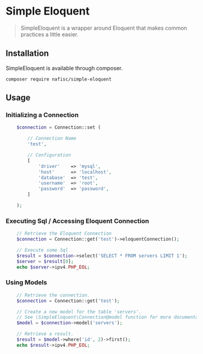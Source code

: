# Simple Eloquent
> SimpleEloquent is a wrapper around Eloquent that makes common practices a little easier.

## Installation

SimpleEloquent is available through composer.

```
composer require nafisc/simple-eloquent
```

## Usage

### Initializing a Connection

```php
    $connection = Connection::set (

        // Connection Name
        'test', 

        // Configuration
        [
            'driver'    => 'mysql',
            'host'      => 'localhost',
            'database'  => 'test',
            'username'  => 'root',
            'password'  => 'password',
        ]

    );
```

### Executing Sql / Accessing Eloquent Connection

```php
    // Retrieve the Eloquent Connection
    $connection = Connection::get('test')->eloquentConnection();

    // Execute some Sql
    $result = $connection->select('SELECT * FROM servers LIMIT 1');
    $server = $result[0];
    echo $server->ipv4.PHP_EOL;
```

### Using Models

```php
    // Retrieve the connection.
    $connection = Connection::get('test');

    // Create a new model for the table 'servers'.
    // See \SimpleEloquent\Connection@model function for more documentation.
    $model = $connection->model('servers');

    // Retrieve a result.
    $result = $model->where('id', 2)->first();
    echo $result->ipv4.PHP_EOL;
```
